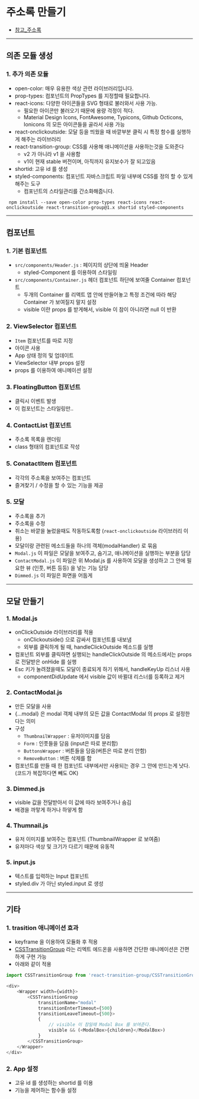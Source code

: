 # 주소록 만들기
  - [참고_주소록](https://gist.github.com/vlpt-playground/593da90702641de2564430e2a4161eb8)

---

## 의존 모듈 생성
  ### 1. 추가 의존 모듈
  - open-color: 매우 유용한 색상 관련 라이브러리입니다.
  - prop-types: 컴포넌트의 PropTypes 를 지정할때 필요합니다.
  - react-icons: 다양한 아이콘들을 SVG 형태로 불러와서 사용 가능.
    - 필요한 아이콘만 불러오기 때문에 용량 걱정이 적다.
    - Material Design Icons, FontAwesome, Typicons, Github Octicons, Ionicons 의 모든 아이콘들을 골라서 사용 가능
  - react-onclickoutside: 모달 등을 띄웠을 때 바깥부분 클릭 시 특정 함수를 실행하게 해주는 라이브러리
  - react-transition-group: CSS를 사용해 애니메이션을 사용하는것을 도와준다
    - v2 가 아니라 v1 을 사용함
    - v1이 현재 stable 버전이며, 아직까지 유지보수가 잘 되고있음
  - shortid: 고유 id 를 생성
  - styled-components: 컴포넌트 자바스크립트 파일 내부에 CSS를 정의 할 수 있게 해주는 도구
    - 컴포넌트의 스타일관리를 간소화해줍니다.

  ```
   npm install --save open-color prop-types react-icons react-onclickoutside react-transition-group@1.x shortid styled-components
  ```

---

## 컴포넌트
  ### 1. 기본 컴포넌트
  - `src/components/Header.js` : 페이지의 상단에 띄울 Header
    - styled-Component 를 이용하여 스타일링
  - `src/components/Container.js` 헤더 컴포넌트 하단에 보여줄 Container 컴포넌트
    - 두개의 Container 를 리액트 앱 안에 만들어놓고 특정 조건에 따라 해당 Container 가 보여질지 말지 설정
    -  visible 이란 props 를 받게해서, visible 이 참이 아니라면 null 이 반환

  ### 2. ViewSelector 컴포넌트
  - `Item` 컴포넌트를 따로 지정
  - 아이콘 사용
  - App 상태 정의 및 업데이트
  - ViewSelector 내부 props 설정
  - props 를 이용하여 애니메이션 설정

  ### 3. FloatingButton 컴포넌트
  - 클릭시 이벤트 발생
  - 이 컴포넌트는 스타일링만..

  ### 4. ContactList 컴포넌트
  - 주소록 목록을 렌더링
  - class 형태의 컴포넌트로 작성

  ### 5. ConatactItem 컴포넌트
  - 각각의 주소록을 보여주는 컴포넌트
  - 즐겨찾기 / 수정을 할 수 있는 기능을 제공

  ### 5. 모달
  - 주소록을 추가
  - 주소록을 수정
  - 취소는 바깥을 눌렀을때도 작동하도록함 (`react-onclickoutside` 라이브러리 이용)
  - 모달이랑 관련된 메소드들을 하나의 객체(modalHandler) 로 묶음
  - `Modal.js` 이 파일은 모달을 보여주고, 숨기고, 애니메이션을 실행하는 부분을 담당
  - `ContactModal.js` 이 파일은 위 Modal.js 를 사용하여 모달을 생성하고 그 안에 필요한 뷰 (인풋, 버튼 등등) 을 넣는 기능 담당
  - `Dimmed.js` 이 파일은 화면을 어둡게

---

## 모달 만들기
  ### 1. Modal.js
  - onClickOutside 라이브러리를 적용
    - onClickoutside() 으로 감싸서 컴포넌트를 내보냄
    - 외부를 클릭하게 될 때, handleClickOutside 메소드를 실행
  - 컴포넌트 외부를 클릭하면 실행되는 handleClickOutside 의 메소드에서는 props 로 전달받은 onHide 를 실행
  - Esc 키가 눌려졌을때도 모달이 종료되게 하기 위해서, handleKeyUp 리스너 사용
    - componentDidUpdate 에서 visible 값이 바뀔대 리스너를 등록하고 제거

  ### 2. ContactModal.js
  - 만든 모달을 사용
  - {...modal} 은 modal 객체 내부의 모든 값을 ContactModal 의 props 로 설정한다는 의미
  - 구성
    - `ThumbnailWrapper` : 유저이미지를 담음
    - `Form` : 인풋들을 담음 (input은 따로 분리함)
    - `ButtonsWrapper` : 버튼들을 담음(버튼은 따로 분리 안함)
    - `RemoveButton` : 버튼 삭제를 함
  - 컴포넌트를 만들 때 한 컴포넌트 내부에서만 사용되는 경우 그 안에 만드는게 낫다. (코드가 복잡하다면 빼도 OK)

  ### 3. Dimmed.js
  - visible 값을 전달받아서 이 값에 따라 보여주거나 숨김
  - 배경을 까맣게 하거나 하얗게 함

  ### 4. Thumnail.js
  - 유저 이미지를 보여주는 컴포넌트 (ThumbnailWrapper 로 보여줌)
  - 유저마다 색상 및 크기가 다르기 때문에 유동적

  ### 5. input.js
  - 텍스트를 입력하는 Input 컴포넌트
  - styled.div 가 아닌 styled.input 로 생성

---

## 기타
  ### 1. trasition 애니메이션 효과
  - keyframe 을 이용하여 모듈화 후 적용
  - [CSSTransitionGroup](https://reactjs.org/docs/animation.html) 라는 리엑트 에드온을 사용하면 간단한 애니메이션은 간편하게 구현 가능
  - 아래와 같이 적용

  ```javascript
  import CSSTransitionGroup from 'react-transition-group/CSSTransitionGroup';

  <div>
      <Wrapper width={width}>
          <CSSTransitionGroup
              transitionName="modal"
              transitionEnterTimeout={500}
              transitionLeaveTimeout={500}>
              {
                  // visible 이 참일때 Modal Box 를 보여준다.
                  visible && (<ModalBox>{children}</ModalBox>)
              }
          </CSSTransitionGroup>
      </Wrapper>
  </div>
  ```

  ### 2. App 설정
  - 고유 id 를 생성하는 shortid 를 이용
  - 기능을 제어하는 함수들 설정
